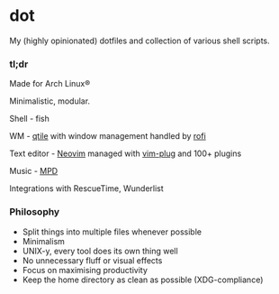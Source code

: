 # dot

My (highly opinionated) dotfiles and collection of various shell scripts.

### tl;dr

Made for Arch Linux®

Minimalistic, modular.

Shell - fish

WM - [qtile](https://github.com/qtile/qtile) with window management handled by [rofi](https://github.com/DaveDavenport/rofi)

Text editor - [Neovim](https://github.com/neovim/neovim) managed with [vim-plug](https://github.com/junegunn/vim-plug) and 100+ plugins

Music - [MPD](https://github.com/MusicPlayerDaemon/MPD)

Integrations with RescueTime, Wunderlist

### Philosophy

- Split things into multiple files whenever possible
- Minimalism
- UNIX-y, every tool does its own thing well
- No unnecessary fluff or visual effects
- Focus on maximising productivity
- Keep the home directory as clean as possible (XDG-compliance)
